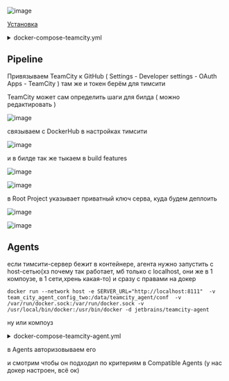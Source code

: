 ![image](https://github.com/user-attachments/assets/0120b1e0-c810-440a-b8e5-9b0f2be8229b)

[Установка](https://www.jetbrains.com/help/teamcity/install-and-start-teamcity-server.html#Preliminaries)

<details> <summary>docker-compose-teamcity.yml</summary>

```
services:
  teamcity-server:
    image: jetbrains/teamcity-server
    container_name: teamcity-server
    ports:
      - "8111:8111"
    volumes:
      - team_city_data:/data/teamcity_server/datadir
      - team_city_logs:/opt/teamcity/logs
    restart: unless-stopped

volumes:
  team_city_data:
  team_city_logs:
```
</details>

## Pipeline

Привязываем TeamCity к GitHub ( Settings - Developer settings - OAuth Apps - TeamCity ) там же и токен берём для тимсити

TeamCity может сам определить шаги для билда ( можно редактировать )

![image](https://github.com/user-attachments/assets/62363888-baa1-46e8-87eb-1222b79af261)

связываем с DockerHub в настройках тимсити

![image](https://github.com/user-attachments/assets/359953b7-0246-4099-885b-bb33f989db38)

и в билде так же тыкаем в build features

![image](https://github.com/user-attachments/assets/a5a4761f-7cb8-4636-9ba8-b77035ead1ff)

![image](https://github.com/user-attachments/assets/d68c6e8f-527a-47c5-8998-6bca315de660)

в Root Project указывает приватный ключ серва, куда будем деплоить

![image](https://github.com/user-attachments/assets/bd64c1e0-5a8e-46ec-8f36-19f09b9d22ef)

![image](https://github.com/user-attachments/assets/cb9b426a-409d-4c68-96d6-9b3cacf854c3)

## Agents

если тимсити-сервер бежит в контейнере, агента нужно запустить с host-сетью(хз почему так работает, мб только с localhost, они же в 1 компоузе, в 1 сети,хрень какая-то) и сразу с правами на докер
```
docker run --network host -e SERVER_URL="http://localhost:8111"  -v team_city_agent_config_two:/data/teamcity_agent/conf  -v /var/run/docker.sock:/var/run/docker.sock -v /usr/local/bin/docker:/usr/bin/docker -d jetbrains/teamcity-agent
```
ну или компоуз
<details> <summary>docker-compose-teamcity-agent.yml</summary>

```
services:
  teamcity-server:
    image: jetbrains/teamcity-server
    container_name: teamcity-server
    ports:
      - "8111:8111"
    volumes:
      - team_city_data:/data/teamcity_server/datadir
      - team_city_logs:/opt/teamcity/logs
    restart: unless-stopped
    healthcheck:
      test: ["CMD", "curl", "-f", "http://localhost:8111/app/rest/app/server"]

  teamcity-agent:
    image: jetbrains/teamcity-agent
    container_name: teamcity_agent
    network_mode: host
    environment:
      - SERVER_URL=http://localhost:8111
    volumes:
      - team_city_agent_config_two:/data/teamcity_agent/conf
      - /var/run/docker.sock:/var/run/docker.sock
      - /usr/local/bin/docker:/usr/local/bin/docker
    restart: unless-stopped
    depends_on:
      - teamcity-server

volumes:
  team_city_data:
  team_city_logs:
  team_city_agent_config_two:
```
</details>

в Agents авторизовываем его

и смотрим чтобы он подходил по критериям в Compatible Agents (у нас докер настроен, всё ок)

